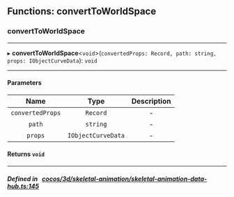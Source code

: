 ## Functions: convertToWorldSpace

### convertToWorldSpace


___
▸ **convertToWorldSpace**<`void`\>(`convertedProps: Record, path: string, props: IObjectCurveData`): `void`
___


#### Parameters

| Name | Type | Description |
| :------: | :------: | :------: |
| `convertedProps` | `Record` | - |
| `path` | `string` | - |
| `props` | `IObjectCurveData` | - |

#### Returns `void` 
___


##### Defined in &nbsp;   [cocos/3d/skeletal-animation/skeletal-animation-data-hub.ts:145](https://github.com/cocos-creator/engine/blob/c7bf6b8a9/cocos/3d/skeletal-animation/skeletal-animation-data-hub.ts#L145)&nbsp;
